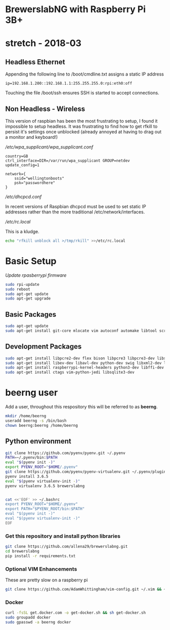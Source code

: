 # BrewerslabNG with Raspberry Pi 3B+

 

# stretch - 2018-03

## Headless Ethernet

Appending the following line to /boot/cmdline.txt assigns a static IP address

`ip=192.168.1.200::192.168.1.1:255.255.255.0:rpi:eth0:off`

Touching the file /boot/ssh ensures SSH is started to accept connections.

## Non Headless - Wireless

This version of raspbian has been the most frustrating to setup, I found it impossible to setup headless. It was frustrating to find how to get rfkill to persist it's settings once unblocked (already annoyed at having to drag out a monitor and keyboard!)

*/etc/wpa_supplicant/wpa_supplicant.conf*

```
country=GB
ctrl_interface=DIR=/var/run/wpa_supplicant GROUP=netdev
update_config=1

network={
	ssid="wellingtonboots"
	psk="passwordhere"
}
```

*/etc/dhcpcd.conf*

In recent versions of Raspbian dhcpcd must be used to set static IP addresses rather than the more traditional /etc/network/interfaces.


*/etc/rc.local*

This is a kludge.

```bash
echo "rfkill unblock all >/tmp/rkill" >>/etc/rc.local
```



# Basic Setup


*Update rpasberrypi firmware*

```bash
sudo rpi-update
sudo reboot
sudo apt-get update
sudo apt-get upgrade
```


## Basic Packages

```bash
sudo apt-get update
sudo apt-get install git-core mlocate vim autoconf automake libtool screen
```

## Development Packages

```bash
sudo apt-get install libpcre2-dev flex bison libpcre3 libpcre3-dev libssl-dev
sudo apt-get install libev-dev libavl-dev python-dev swig libxml2-dev libxslt1-dev
sudo apt-get install raspberrypi-kernel-headers python3-dev libffi-dev 
sudo apt-get install ctags vim-python-jedi libsqlite3-dev
```



# beerng user

Add a user, throughout this respository this will be referred to as **beerng**. 

```bash
mkdir /home/beerng
useradd beerng -s /bin/bash
chown beerng:beerng /home/beerng
```


## Python environment

```bash
git clone https://github.com/pyenv/pyenv.git ~/.pyenv
PATH=~/.pyenv/bin:$PATH
eval "$(pyenv init -)"
export PYENV_ROOT="$HOME/.pyenv"
git clone https://github.com/pyenv/pyenv-virtualenv.git ~/.pyenv/plugins/pyenv-virtualenv
pyenv install 3.6.5
eval "$(pyenv virtualenv-init -)"
pyenv virtualenv 3.6.5 brewerslabng


cat <<'EOF' >> ~/.bashrc
export PYENV_ROOT="$HOME/.pyenv"
export PATH="$PYENV_ROOT/bin:$PATH"
eval "$(pyenv init -)"
eval "$(pyenv virtualenv-init -)"
EOF
```

### Get this repository and install python libraries

```bash
git clone https://github.com/allena29/brewerslabng.git
cd brewerslabng
pip install -r requirements.txt
```

### Optional VIM Enhancements

These are pretty slow on a raspberry pi

```bash
git clone https://github.com/AdamWhittingham/vim-config.git ~/.vim && ~/.vim/install
```


### Docker

```bash
curl -fsSL get.docker.com -o get-docker.sh && sh get-docker.sh
sudo groupadd docker
sudo gpasswd -a beerng docker
```
